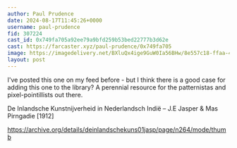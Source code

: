 ```yaml
---
author: Paul Prudence
date: 2024-08-17T11:45:26+0000
username: paul-prudence
fid: 307224
cast_id: 0x749fa705a92ee79a9bfd259b53bed22777b3d62e
cast: https://farcaster.xyz/paul-prudence/0x749fa705
image: https://imagedelivery.net/BXluQx4ige9GuW0Ia56BHw/8e557c18-ffaa-4daa-ca34-a7bd449d5100/original
layout: post
---
```


I've posted this one on my feed before - but I think there is a good case for adding this one to the library? A perennial resource for the patternistas and pixel-pointillists out there.

De Inlandsche Kunstnijverheid in Nederlandsch Indië – J.E Jasper & Mas Pirngadie [1912]

https://archive.org/details/deinlandschekuns01jasp/page/n264/mode/thumb

<img src='https://imagedelivery.net/BXluQx4ige9GuW0Ia56BHw/8e557c18-ffaa-4daa-ca34-a7bd449d5100/original' alt='' referrerpolicy='no-referrer'/>
<img src='https://imagedelivery.net/BXluQx4ige9GuW0Ia56BHw/fda090e1-0eba-410c-024b-871a4566f800/original' alt='' referrerpolicy='no-referrer'/>

